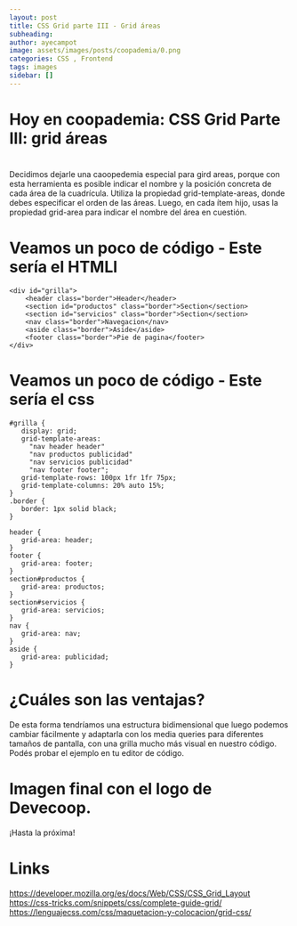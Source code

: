 ```yaml
---
layout: post
title: CSS Grid parte III - Grid áreas
subheading: 
author: ayecampot
image: assets/images/posts/coopademia/0.png
categories: CSS , Frontend
tags: images
sidebar: []
---
```


# Hoy en coopademia: CSS Grid Parte III: grid áreas


# 
Decidimos dejarle una caoopedemia especial para gird areas, porque con esta herramienta es posible indicar el nombre y la posición concreta de cada área de la cuadrícula. Utiliza la propiedad grid-template-areas, donde debes especificar el orden de las áreas. Luego, en cada ítem hijo, usas la propiedad grid-area para indicar el nombre del área en cuestión.



# Veamos un poco de código - Este sería el HTMLl 

```
<div id="grilla">
 	<header class="border">Header</header>
 	<section id="productos" class="border">Section</section>
 	<section id="servicios" class="border">Section</section>
 	<nav class="border">Navegacion</nav>
 	<aside class="border">Aside</aside>
 	<footer class="border">Pie de pagina</footer>
</div>

```
# Veamos un poco de código - Este sería el css

```
#grilla {
   display: grid;
   grid-template-areas:
     "nav header header"
     "nav productos publicidad"
     "nav servicios publicidad"
     "nav footer footer";
   grid-template-rows: 100px 1fr 1fr 75px; 
   grid-template-columns: 20% auto 15%;
}
.border {
   border: 1px solid black;
}

header {
   grid-area: header;
}
footer {
   grid-area: footer;
}
section#productos {
   grid-area: productos;     
}
section#servicios {
   grid-area: servicios;     
}
nav {
   grid-area: nav;
}
aside {
   grid-area: publicidad;
}

```

# ¿Cuáles son las ventajas? 
De esta forma tendríamos una estructura bidimensional que luego podemos cambiar fácilmente y adaptarla con los media queries para diferentes tamaños de pantalla, con una grilla mucho más visual en nuestro código. Podés probar el ejemplo en tu editor de código.

# Imagen final con el logo de Devecoop.

¡Hasta la próxima!

# Links
https://developer.mozilla.org/es/docs/Web/CSS/CSS_Grid_Layout
https://css-tricks.com/snippets/css/complete-guide-grid/
https://lenguajecss.com/css/maquetacion-y-colocacion/grid-css/













